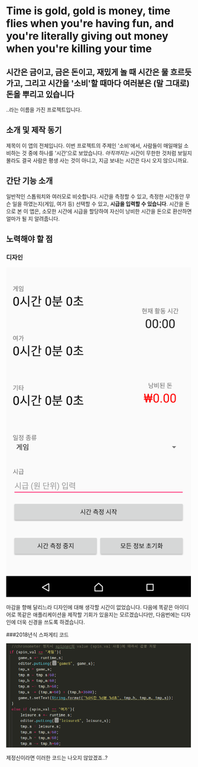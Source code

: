 # Time is gold, gold is money, time flies when you're having fun, and you're literally giving out money when you're killing your time

## 시간은 금이고, 금은 돈이고, 재밌게 놀 때 시간은 물 흐르듯 가고, 그리고 시간을 '소비'할 때마다 여러분은 (말 그대로) 돈을 뿌리고 있습니다

..라는 이름을 가진 프로젝트입니다.

## 소개 및 제작 동기

제목이 이 앱의 전체입니다. 이번 프로젝트의 주제인 '소비'에서, 사람들이 매일매일 소비하는 것 중에 하나를 '시간'으로 보았습니다. <i>아직까지는</i> 시간이 무한한 것처럼 보일지 몰라도 결국 사람은 평생 사는 것이 아니고, 지금 보내는 시간은 다시 오지 않으니까요. 

## 간단 기능 소개

일반적인 스톱워치와 여러모로 비슷합니다. 시간을 측정할 수 있고, 측정한 시간동안 무슨 일을 하였는지(게임, 여가 등) 선택할 수 있고, <b>시급을 입력할 수 있습니다</b>. 시간을 돈으로 본 이 앱은, 소모한 시간에 시급을 할당하여 자신이 낭비한 시간을 돈으로 환산하면 얼마가 될 지 알려줍니다. 

## 노력해야 할 점

### 디자인



<img src="./screenshots/screenshot_main.png" width="500px">

마감을 향해 달리느라 디자인에 대해 생각할 시간이 없었습니다. 다음에 똑같은 아이디어로 똑같은 애플리케이션을 제작할 기회가 있을지는 모르겠습니다만, 다음번에는 디자인에 더욱 신경을 쓰도록 하겠습니다.

###2018년식 스파게티 코드

<img src="./screenshots/spaghetti_.png" width="500px">

제정신이라면 이러한 코드는 나오지 않았겠죠..?